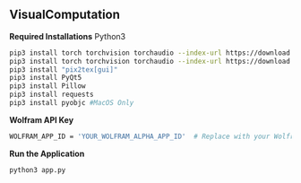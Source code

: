 ## VisualComputation
**Required Installations**
Python3
```sh
pip3 install torch torchvision torchaudio --index-url https://download.pytorch.org/whl/cpu
pip3 install torch torchvision torchaudio --index-url https://download.pytorch.org/whl/cu117
pip3 install "pix2tex[gui]"
pip3 install PyQt5
pip3 install Pillow
pip3 install requests
pip3 install pyobjc #MacOS Only
```
**Wolfram API Key**
```sh
WOLFRAM_APP_ID = 'YOUR_WOLFRAM_ALPHA_APP_ID'  # Replace with your Wolfram App ID
```
**Run the Application**
```sh
python3 app.py
```
